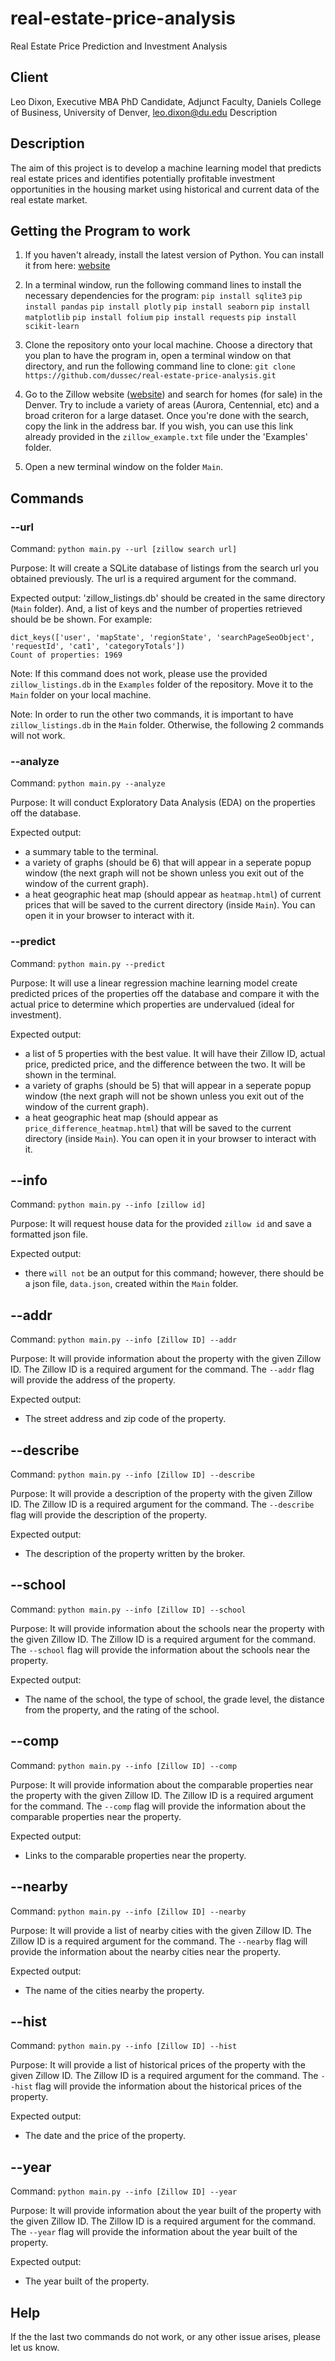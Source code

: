 # real-estate-price-analysis
Real Estate Price Prediction and Investment Analysis

## Client

Leo Dixon, Executive MBA PhD Candidate, Adjunct Faculty, Daniels College of Business, University of Denver, leo.dixon@du.edu
Description

## Description

The aim of this project is to develop a machine learning model that predicts real estate prices and identifies potentially profitable investment opportunities in the housing market using historical and current data of the real estate market.

## Getting the Program to work
1. If you haven't already, install the latest version of Python. You can install it from here: [website](https://www.python.org/downloads/)
2. In a terminal window, run the following command lines to install the necessary dependencies for the program:
`pip install sqlite3`
`pip install pandas`
`pip install plotly`
`pip install seaborn`
`pip install matplotlib`
`pip install folium`
`pip install requests`
`pip install scikit-learn`

3. Clone the repository onto your local machine. Choose a directory that you plan to have the program in, open a terminal window on that directory, and run the following command line to clone:
`git clone https://github.com/dussec/real-estate-price-analysis.git`
4. Go to the Zillow website ([website](https://www.zillow.com/)) and search for homes (for sale) in the Denver. Try to include a variety of areas (Aurora, Centennial, etc) and a broad criteron for a large dataset. Once you're done with the search, copy the link in the address bar. If you wish, you can use this link already provided in the `zillow_example.txt` file under the 'Examples' folder.

5. Open a new terminal window on the folder `Main`.  


## Commands 
### --url 
Command: `python main.py --url [zillow search url]`

Purpose: It will create a SQLite database of listings from the search url you obtained previously. The url is a required argument for the command.

Expected output: 'zillow_listings.db' should be created in the same directory (`Main` folder). And, a list of keys and the number of properties retrieved should be be shown. For example:
```
dict_keys(['user', 'mapState', 'regionState', 'searchPageSeoObject', 'requestId', 'cat1', 'categoryTotals'])
Count of properties: 1969
```

Note: If this command does not work, please use the provided `zillow_listings.db` in the `Examples` folder of the repository. Move it to the `Main` folder on your local machine.

Note: In order to run the other two commands, it is important to have `zillow_listings.db` in the `Main` folder. Otherwise, the following 2 commands will not work.

### --analyze
Command: `python main.py --analyze`

Purpose: It will conduct Exploratory Data Analysis (EDA) on the properties off the database.

Expected output: 
* a summary table to the terminal.
* a variety of graphs (should be 6) that will appear in a seperate popup window (the next graph will not be shown unless you exit out of the window of the current graph).
* a heat geographic heat map (should appear as `heatmap.html`) of current prices that will be saved to the current directory (inside `Main`). You can open it in your browser to interact with it.

### --predict 
Command: `python main.py --predict`

Purpose: It will use a linear regression machine learning model create predicted prices of the properties off the database and compare it with the actual price to determine which properties are undervalued (ideal for investment). 

Expected output:
* a list of 5 properties with the best value. It will have their Zillow ID, actual price, predicted price, and the difference between the two. It will be shown in the terminal.
* a variety of graphs (should be 5) that will appear in a seperate popup window (the next graph will not be shown unless you exit out of the window of the current graph).
* a heat geographic heat map (should appear as `price_difference_heatmap.html`) that will be saved to the current directory (inside `Main`). You can open it in your browser to interact with it.

## --info
Command: `python main.py --info [zillow id]`

Purpose: It will request house data for the provided `zillow id` and save a formatted json file.

Expected output:
* there `will not` be an output for this command; however, there should be a json file, `data.json`, created within the `Main` folder.

## --addr
Command: `python main.py --info [Zillow ID] --addr`

Purpose: It will provide information about the property with the given Zillow ID. The Zillow ID is a required argument for the command. The `--addr` flag will provide the address of the property.

Expected output: 
* The street address and zip code of the property.

## --describe
Command: `python main.py --info [Zillow ID] --describe`

Purpose: It will provide a description of the property with the given Zillow ID. The Zillow ID is a required argument for the command. The `--describe` flag will provide the description of the property.

Expected output:
* The description of the property written by the broker.

## --school
Command: `python main.py --info [Zillow ID] --school`

Purpose: It will provide information about the schools near the property with the given Zillow ID. The Zillow ID is a required argument for the command. The `--school` flag will provide the information about the schools near the property.

Expected output:
* The name of the school, the type of school, the grade level, the distance from the property, and the rating of the school.

## --comp
Command: `python main.py --info [Zillow ID] --comp`

Purpose: It will provide information about the comparable properties near the property with the given Zillow ID. The Zillow ID is a required argument for the command. The `--comp` flag will provide the information about the comparable properties near the property.

Expected output:
* Links to the comparable properties near the property.

## --nearby
Command: `python main.py --info [Zillow ID] --nearby`

Purpose: It will provide a list of nearby cities with the given Zillow ID. The Zillow ID is a required argument for the command. The `--nearby` flag will provide the information about the nearby cities near the property.

Expected output:
* The name of the cities nearby the property.

## --hist
Command: `python main.py --info [Zillow ID] --hist`

Purpose: It will provide a list of historical prices of the property with the given Zillow ID. The Zillow ID is a required argument for the command. The `--hist` flag will provide the information about the historical prices of the property.

Expected output:
* The date and the price of the property.

## --year
Command: `python main.py --info [Zillow ID] --year`

Purpose: It will provide information about the year built of the property with the given Zillow ID. The Zillow ID is a required argument for the command. The `--year` flag will provide the information about the year built of the property.

Expected output:
* The year built of the property.

## Help
If the the last two commands do not work, or any other issue arises, please let us know.
